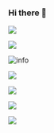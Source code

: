 ### Hi there 👋

![](https://visitor-badge.glitch.me/badge?page_id=zicowarn)

![](http://antzuhl.cn:4000/get/@zicowarn.readme)

![info](https://github-readme-stats.vercel.app/api?username=zicowarn&show_icons=true&count_private=true&hide=prs&theme=default_repocard)



[![](https://img.shields.io/badge/OS-Arch%20Linux-33aadd?style=flat-square&logo=arch-linux&logoColor=ffffff)](https://www.archlinux.org/)

[![](https://img.shields.io/badge/macOS-Hackintosh-292e33?style=flat-square&logo=apple&logoColor=ffffff)](https://www.tonymacx86.com/)


[![](https://img.shields.io/badge/Honor-V30-f5010c?style=flat-square&logo=huawei&logoColor=ffffff)](https://www.apple.com/)


[![](https://img.shields.io/badge/-Java-007396?style=flat-square&logo=java&logoColor=ffffff)](https://reactjs.org/)

<!--
**zicowarn/zicowarn** is a ✨ _special_ ✨ repository because its `README.md` (this file) appears on your GitHub profile.

Here are some ideas to get you started:

- 🔭 I’m currently working on ...
- 🌱 I’m currently learning ...
- 👯 I’m looking to collaborate on ...
- 🤔 I’m looking for help with ...
- 💬 Ask me about ...
- 📫 How to reach me: ...
- 😄 Pronouns: ...
- ⚡ Fun fact: ...
-->
